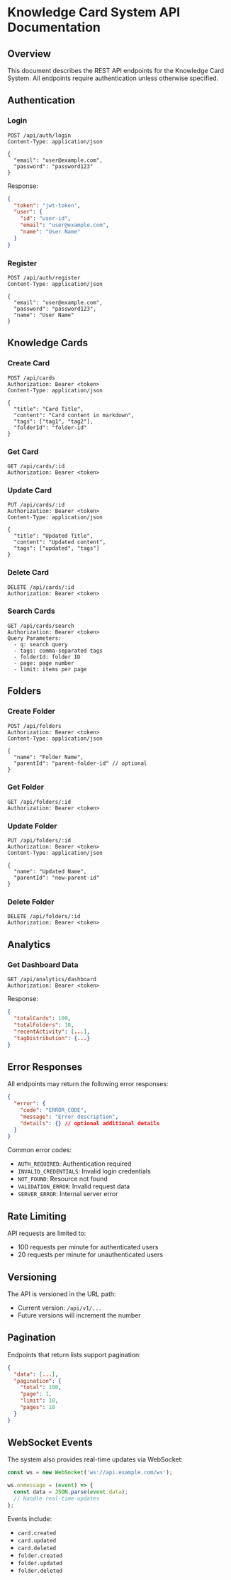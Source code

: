 # Knowledge Card System API Documentation

## Overview

This document describes the REST API endpoints for the Knowledge Card System. All endpoints require authentication unless otherwise specified.

## Authentication

### Login
```http
POST /api/auth/login
Content-Type: application/json

{
  "email": "user@example.com",
  "password": "password123"
}
```

Response:
```json
{
  "token": "jwt-token",
  "user": {
    "id": "user-id",
    "email": "user@example.com",
    "name": "User Name"
  }
}
```

### Register
```http
POST /api/auth/register
Content-Type: application/json

{
  "email": "user@example.com",
  "password": "password123",
  "name": "User Name"
}
```

## Knowledge Cards

### Create Card
```http
POST /api/cards
Authorization: Bearer <token>
Content-Type: application/json

{
  "title": "Card Title",
  "content": "Card content in markdown",
  "tags": ["tag1", "tag2"],
  "folderId": "folder-id"
}
```

### Get Card
```http
GET /api/cards/:id
Authorization: Bearer <token>
```

### Update Card
```http
PUT /api/cards/:id
Authorization: Bearer <token>
Content-Type: application/json

{
  "title": "Updated Title",
  "content": "Updated content",
  "tags": ["updated", "tags"]
}
```

### Delete Card
```http
DELETE /api/cards/:id
Authorization: Bearer <token>
```

### Search Cards
```http
GET /api/cards/search
Authorization: Bearer <token>
Query Parameters:
  - q: search query
  - tags: comma-separated tags
  - folderId: folder ID
  - page: page number
  - limit: items per page
```

## Folders

### Create Folder
```http
POST /api/folders
Authorization: Bearer <token>
Content-Type: application/json

{
  "name": "Folder Name",
  "parentId": "parent-folder-id" // optional
}
```

### Get Folder
```http
GET /api/folders/:id
Authorization: Bearer <token>
```

### Update Folder
```http
PUT /api/folders/:id
Authorization: Bearer <token>
Content-Type: application/json

{
  "name": "Updated Name",
  "parentId": "new-parent-id"
}
```

### Delete Folder
```http
DELETE /api/folders/:id
Authorization: Bearer <token>
```

## Analytics

### Get Dashboard Data
```http
GET /api/analytics/dashboard
Authorization: Bearer <token>
```

Response:
```json
{
  "totalCards": 100,
  "totalFolders": 10,
  "recentActivity": [...],
  "tagDistribution": {...}
}
```

## Error Responses

All endpoints may return the following error responses:

```json
{
  "error": {
    "code": "ERROR_CODE",
    "message": "Error description",
    "details": {} // optional additional details
  }
}
```

Common error codes:
- `AUTH_REQUIRED`: Authentication required
- `INVALID_CREDENTIALS`: Invalid login credentials
- `NOT_FOUND`: Resource not found
- `VALIDATION_ERROR`: Invalid request data
- `SERVER_ERROR`: Internal server error

## Rate Limiting

API requests are limited to:
- 100 requests per minute for authenticated users
- 20 requests per minute for unauthenticated users

## Versioning

The API is versioned in the URL path:
- Current version: `/api/v1/...`
- Future versions will increment the number

## Pagination

Endpoints that return lists support pagination:
```json
{
  "data": [...],
  "pagination": {
    "total": 100,
    "page": 1,
    "limit": 10,
    "pages": 10
  }
}
```

## WebSocket Events

The system also provides real-time updates via WebSocket:

```javascript
const ws = new WebSocket('ws://api.example.com/ws');

ws.onmessage = (event) => {
  const data = JSON.parse(event.data);
  // Handle real-time updates
};
```

Events include:
- `card.created`
- `card.updated`
- `card.deleted`
- `folder.created`
- `folder.updated`
- `folder.deleted` 